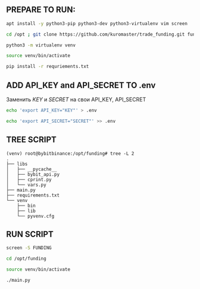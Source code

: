 ## PREPARE TO RUN:
```sh
apt install -y python3-pip python3-dev python3-virtualenv vim screen
```

```sh
cd /opt ; git clone https://github.com/kuromaster/trade_funding.git funding ; cd funding
```

```sh
python3 -m virtualenv venv
```

```sh
source venv/bin/activate
```

```sh
pip install -r requriements.txt
```
## ADD API_KEY and API_SECRET TO .env

Заменить _KEY_ и _SECRET_ на свои API_KEY, API_SECRET
```sh
echo 'export API_KEY="KEY"' > .env
```

```sh
echo 'export API_SECRET="SECRET"' >> .env
```

## TREE SCRIPT
```
(venv) root@bybitbinance:/opt/funding# tree -L 2
.
├── libs
│   ├── __pycache__
│   ├── bybit_api.py
│   ├── cprint.py
│   └── vars.py
├── main.py
├── requirements.txt
└── venv
    ├── bin
    ├── lib
    └── pyvenv.cfg
```

## RUN SCRIPT
```bash
screen -S FUNDING
```

```sh
cd /opt/funding
```

```sh
source venv/bin/activate
```

```bash
./main.py
```
